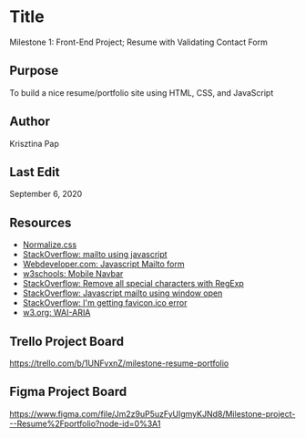 # Title
Milestone 1: Front-End Project; Resume with Validating Contact Form

## Purpose
To build a nice resume/portfolio site using HTML, CSS, and JavaScript

## Author
Krisztina Pap

## Last Edit
September 6, 2020

## Resources
- [Normalize.css](https://cssreset.com/scripts/normalize-css/)
- [StackOverflow: mailto using javascript](https://stackoverflow.com/questions/21028939/mailto-using-javascript)
- [Webdeveloper.com: Javascript Mailto form](https://www.webdeveloper.com/d/229947-javascript-mailto-form)
- [w3schools: Mobile Navbar](https://www.w3schools.com/howto/tryit.asp?filename=tryhow_js_mobile_navbar)
- [StackOverflow: Remove all special characters with RegExp](https://stackoverflow.com/questions/4374822/remove-all-special-characters-with-regexp)
- [StackOverflow: Javascript mailto using window open](https://stackoverflow.com/questions/21461589/javascript-mailto-using-window-open)
- [StackOverflow: I'm getting favicon.ico error](https://stackoverflow.com/questions/31075893/im-getting-favicon-ico-error/)
- [w3.org: WAI-ARIA](https://www.w3.org/TR/wai-aria/)


## Trello Project Board
https://trello.com/b/1UNFvxnZ/milestone-resume-portfolio

## Figma Project Board
https://www.figma.com/file/Jm2z9uP5uzFyUlgmyKJNd8/Milestone-project---Resume%2Fportfolio?node-id=0%3A1
